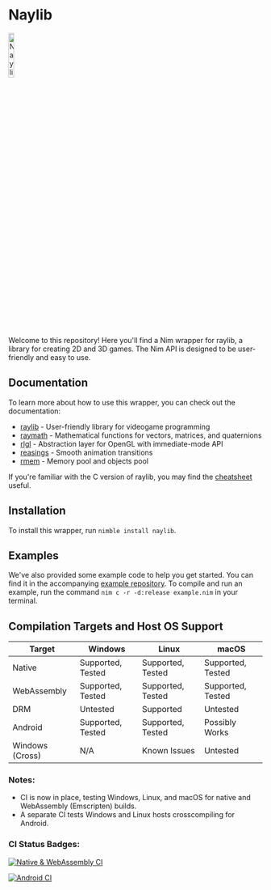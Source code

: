 # Naylib

<img src="assets/naylib.png" alt="Naylib logo" width="15%" />

Welcome to this repository! Here you'll find a Nim wrapper for raylib, a library for
creating 2D and 3D games. The Nim API is designed to be user-friendly and easy to use.

## Documentation

To learn more about how to use this wrapper, you can check out the documentation:

- [raylib](https://planetis-m.github.io/naylib/raylib.html) - User-friendly library for videogame programming
- [raymath](https://planetis-m.github.io/naylib/raymath.html) - Mathematical functions for vectors, matrices, and quaternions
- [rlgl](https://planetis-m.github.io/naylib/rlgl.html) - Abstraction layer for OpenGL with immediate-mode API
- [reasings](https://planetis-m.github.io/naylib/reasings.html) - Smooth animation transitions
- [rmem](https://planetis-m.github.io/naylib/rmem.html) - Memory pool and objects pool

If you're familiar with the C version of raylib, you may find the
[cheatsheet](https://www.raylib.com/cheatsheet/cheatsheet.html) useful.

## Installation

To install this wrapper, run `nimble install naylib`.

## Examples

We've also provided some example code to help you get started. You can find it in the
accompanying [example repository](https://github.com/planetis-m/raylib-examples). To
compile and run an example, run the command `nim c -r -d:release example.nim` in your
terminal.

## Compilation Targets and Host OS Support

| Target           | Windows           | Linux             | macOS             |
|------------------|--------------------|--------------------|-------------------|
| Native           | Supported, Tested | Supported, Tested | Supported, Tested |
| WebAssembly      | Supported, Tested | Supported, Tested | Supported, Tested |
| DRM              | Untested          | Supported         | Untested          |
| Android          | Supported, Tested | Supported, Tested | Possibly Works    |
| Windows (Cross)  | N/A               | Known Issues      | Untested          |

### Notes:

- CI is now in place, testing Windows, Linux, and macOS for native and WebAssembly (Emscripten) builds.
- A separate CI tests Windows and Linux hosts crosscompiling for Android.

### CI Status Badges:

[![Native & WebAssembly CI](https://img.shields.io/github/actions/workflow/status/planetis-m/naylib/ci.yml?branch=main&label=Native%20%26%20WebAssembly%20CI)](https://github.com/planetis-m/naylib/actions/workflows/ci.yml)

[![Android CI](https://img.shields.io/github/actions/workflow/status/planetis-m/raylib-game-template/ci.yml?branch=master&label=Android%20CI)](https://github.com/planetis-m/raylib-game-template/actions/workflows/ci.yml)
